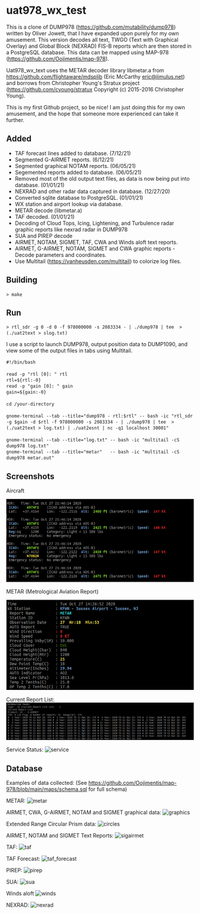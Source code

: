 # uat978_wx_test

This is a clone of DUMP978 (https://github.com/mutability/dump978) written by Oliver Jowett, that I have expanded upon purely for my own amusement. This version decodes all text, TWGO (Text with Graphical Overlay) and Global Block (NEXRAD) FIS-B reports which are then stored in a PostgreSQL database. This data can be mapped using MAP-978 (https://github.com/Oojimentis/map-978).

Uat978_wx_text uses the METAR decoder library libmetar.a from https://github.com/flightaware/mdsplib (Eric McCarthy eric@limulus.net) and borrows from Christopher Young's Stratux project (https://github.com/cyoung/stratux Copyright (c) 2015-2016 Christopher Young).

This is my first Github project, so be nice! I am just doing this for my own amusement, and the hope that someone more experienced can take it further.


## Added
* TAF forecast lines added to database. (7/12/21)
* Segmented G-AIRMET reports. (6/12/21)
* Segmented graphical NOTAM reports. (06/05/21)
* Segemented reports added to database. (06/05/21)
* Removed most of the old output text files, as data is now being put into database. (01/01/21)
* NEXRAD and other radar data captured in database. (12/27/20)
* Converted sqlite database to PostgreSQL. (01/01/21)
* WX station and airport lookup via database.
* METAR decode (libmetar.a)
* TAF decoded. (01/01/21)
* Decoding of Cloud Tops, Icing, Lightening, and Turbulence radar graphic reports like nexrad radar in DUMP978
* SUA and PIREP decode
* AIRMET, NOTAM, SIGMET, TAF, CWA and Winds aloft text reports.
* AIRMET, G-AIRMET, NOTAM, SIGMET and CWA graphic reports - Decode parameters and coordinates.
* Use Multitail (https://vanheusden.com/multitail) to colorize log files.


## Building

    > make
    
## Run

    > rtl_sdr -g 0 -d 0 -f 978000000 -s 2083334 - | ./dump978 | tee  >(./uat2text > slog.txt)

I use a script to launch DUMP978, output position data to DUMP1090, and view some of the output files in tabs using Multitail.

````
#!/bin/bash

read -p "rtl [0]: " rtl
rtl=${rtl:-0}
read -p "gain [0]: " gain
gain=${gain:-0}

cd /your-directory

gnome-terminal --tab --title="dump978 - rtl:$rtl" -- bash -ic "rtl_sdr -g $gain -d $rtl -f 978000000 -s 2083334 - | ./dump978 | tee  >(./uat2text > log.txt) | ./uat2esnt | nc -q1 localhost 30001" 

gnome-terminal --tab --title="log.txt" -- bash -ic "multitail -cS dump978 log.txt"
gnome-terminal --tab --title="metar"   -- bash -ic "multitail -cS dump978 metar.out"

````


## Screenshots

Aircraft

![Aircraft](https://github.com/Oojimentis/uat978_wx_test/blob/master/uat978_wx_text/docs/aircraft_screen.png)

METAR (Metrological Aviation Report)

![METAR](https://github.com/Oojimentis/uat978_wx_test/blob/master/uat978_wx_text/docs/metar_screen.png)

Current Report List:
![Frame info](https://github.com/Oojimentis/uat978_wx_test/blob/master/uat978_wx_text/docs/info_frame_screen.png)

Service Status:
![service](https://user-images.githubusercontent.com/60933475/126045501-eb4d9b2d-ae3d-4a7c-9fca-13085905abbe.png)



## Database

Examples of data collected: (See https://github.com/Oojimentis/map-978/blob/main/maps/schema.sql for full schema)

METAR:
![metar](https://user-images.githubusercontent.com/60933475/126044880-57662300-3e44-4dfb-af82-124967a7f17f.png)

AIRMET, CWA, G-AIRMET, NOTAM and SIGMET graphical data:
![graphics](https://user-images.githubusercontent.com/60933475/126044944-73f0cbfb-a3dd-47a6-9925-cdc399e92a7a.png)

Extended Range Circular Prism data:
![circles](https://user-images.githubusercontent.com/60933475/126045020-feeec8bd-7bc5-4081-894a-dffe0d8508ad.png)

AIRMET, NOTAM and SIGMET Text Reports:
![sigairmet](https://user-images.githubusercontent.com/60933475/126045049-d1c285f9-b551-4a1c-8951-2c7c847d4ff5.png)

TAF:
![taf](https://user-images.githubusercontent.com/60933475/126045061-b5eeb62d-38ad-45c9-bd3d-7d32f7048699.png)

TAF Forecast:
![taf_forecast](https://user-images.githubusercontent.com/60933475/126045070-74f4a6ae-6fdc-4b30-812f-efc7ccacec7e.png)

PIREP:
![pirep](https://user-images.githubusercontent.com/60933475/126045085-22640df3-df07-4994-8e0d-223d7ae0d1b3.png)

SUA:
![sua](https://user-images.githubusercontent.com/60933475/126045101-7864526d-b46f-4a8a-b284-ff34cb532b65.png)

Winds aloft
![winds](https://user-images.githubusercontent.com/60933475/126045130-e71ef82b-3e6c-48ee-bfcf-b490c36b6f7c.png)

NEXRAD:
![nexrad](https://user-images.githubusercontent.com/60933475/126045158-a9143d87-7eb4-44ce-9742-58d90166f6e9.png)
